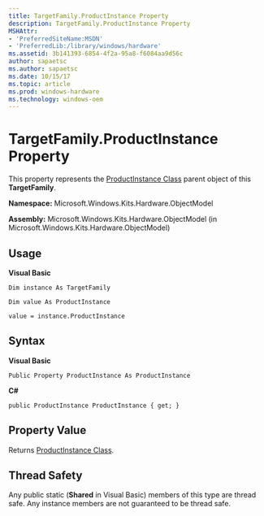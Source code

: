 ```yaml
---
title: TargetFamily.ProductInstance Property
description: TargetFamily.ProductInstance Property
MSHAttr:
- 'PreferredSiteName:MSDN'
- 'PreferredLib:/library/windows/hardware'
ms.assetid: 3b141393-6854-4f2a-95a8-f6084aa9d56c
author: sapaetsc
ms.author: sapaetsc
ms.date: 10/15/17
ms.topic: article
ms.prod: windows-hardware
ms.technology: windows-oem
---
```


# TargetFamily.ProductInstance Property


This property represents the [ProductInstance Class](productinstance-class.md) parent object of this **TargetFamily**.

**Namespace:** Microsoft.Windows.Kits.Hardware.ObjectModel

**Assembly:** Microsoft.Windows.Kits.Hardware.ObjectModel (in Microsoft.Windows.Kits.Hardware.ObjectModel)

## <span id="Usage"></span><span id="usage"></span><span id="USAGE"></span>Usage


**Visual Basic**

`Dim instance As TargetFamily`

`Dim value As ProductInstance`

`value = instance.ProductInstance`

## <span id="Syntax"></span><span id="syntax"></span><span id="SYNTAX"></span>Syntax


**Visual Basic**

`Public Property ProductInstance As ProductInstance`

**C#**

`public ProductInstance ProductInstance { get; }`

## <span id="Property_Value"></span><span id="property_value"></span><span id="PROPERTY_VALUE"></span>Property Value


Returns [ProductInstance Class](productinstance-class.md).

## <span id="Thread_Safety"></span><span id="thread_safety"></span><span id="THREAD_SAFETY"></span>Thread Safety


Any public static (**Shared** in Visual Basic) members of this type are thread safe. Any instance members are not guaranteed to be thread safe.

 

 






